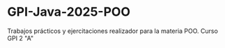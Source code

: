 # GPI-Java-2025-POO
Trabajos prácticos y ejercitaciones realizador para la materia POO. Curso GPI 2 "A"
